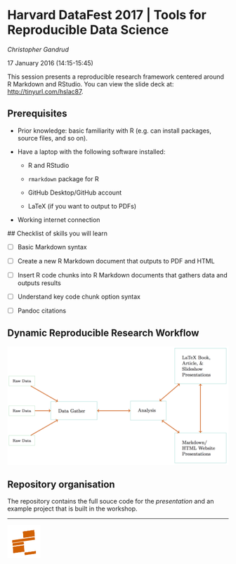 # Harvard DataFest 2017 | Tools for Reproducible Data Science

*Christopher Gandrud*

17 January 2016 (14:15-15:45)

This session presents a reproducible research framework centered around R Markdown and RStudio. You can view the slide deck at: <http://tinyurl.com/hslac87>.

## Prerequisites

- Prior knowledge: basic familiarity with R (e.g. can install packages, source files, and so on).

- Have a laptop with the following software installed:

    + R and RStudio

    + `rmarkdown` package for R

    + GitHub Desktop/GitHub account

    + LaTeX (if you want to output to PDFs)

- Working internet connection

## Checklist of skills you will learn

- [ ] Basic Markdown syntax

- [ ] Create a new R Markdown document that outputs to PDF and HTML

- [ ] Insert R code chunks into R Markdown documents that gathers data and outputs results

- [ ] Understand key code chunk option syntax

- [ ] Pandoc citations

## Dynamic Reproducible Research Workflow

![dynamic-work-flow](presentation/img/linked_workflow/rep_workflow.png)

## Repository organisation

The repository contains the full souce code for the *presentation* and an example project that is built in the workshop.


---

[<img src="presentation/img/iqss_logo_flat.png" align="left" height="75" width ="75"/>]()
